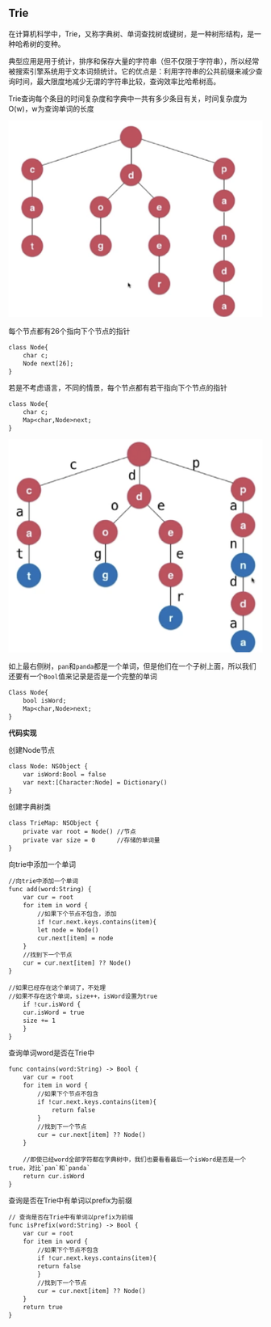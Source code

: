 ## Trie


在计算机科学中，Trie，又称字典树、单词查找树或键树，是一种树形结构，是一种哈希树的变种。

典型应用是用于统计，排序和保存大量的字符串（但不仅限于字符串），所以经常被搜索引擎系统用于文本词频统计。它的优点是：利用字符串的公共前缀来减少查询时间，最大限度地减少无谓的字符串比较，查询效率比哈希树高。


Trie查询每个条目的时间复杂度和字典中一共有多少条目有关，时间复杂度为O(w)，w为查询单词的长度

![](https://github.com/SunshineBrother/LeetCodeStudy/blob/master/Trie/Trie1.png)

每个节点都有26个指向下个节点的指针
```
class Node{
    char c;
    Node next[26];
}
```


若是不考虑语言，不同的情景，每个节点都有若干指向下个节点的指针

```
class Node{
    char c;
    Map<char,Node>next;
}
```


![](https://github.com/SunshineBrother/LeetCodeStudy/blob/master/Trie/Trie2.png)

如上最右侧树，`pan`和`panda`都是一个单词，但是他们在一个子树上面，所以我们还要有一个`Bool`值来记录是否是一个完整的单词

```
Class Node{
    bool isWord;
    Map<char,Node>next;
}
```

**代码实现**

创建Node节点
```
class Node: NSObject {
    var isWord:Bool = false
    var next:[Character:Node] = Dictionary()
}
```

创建字典树类
```
class TrieMap: NSObject {
    private var root = Node() //节点
    private var size = 0      //存储的单词量
}
```

向trie中添加一个单词
```
//向trie中添加一个单词
func add(word:String) {
    var cur = root
    for item in word {
        //如果下个节点不包含，添加
        if !cur.next.keys.contains(item){
        let node = Node()
        cur.next[item] = node
    }
    //找到下一个节点
    cur = cur.next[item] ?? Node()
}

//如果已经存在这个单词了，不处理
//如果不存在这个单词，size++，isWord设置为true
    if !cur.isWord {
    cur.isWord = true
    size += 1   
    }
}
```

查询单词word是否在Trie中

```
func contains(word:String) -> Bool {
    var cur = root
    for item in word {
        //如果下个节点不包含
        if !cur.next.keys.contains(item){
            return false
        }
        //找到下一个节点
        cur = cur.next[item] ?? Node()
    }

    //即使已经word全部字符都在字典树中，我们也要看看最后一个isWord是否是一个true，对比`pan`和`panda`
    return cur.isWord
}
```


查询是否在Trie中有单词以prefix为前缀
```
// 查询是否在Trie中有单词以prefix为前缀
func isPrefix(word:String) -> Bool {
    var cur = root
    for item in word {
        //如果下个节点不包含
        if !cur.next.keys.contains(item){
        return false
        }
        //找到下一个节点
        cur = cur.next[item] ?? Node()
    }
    return true
}
```
















































































